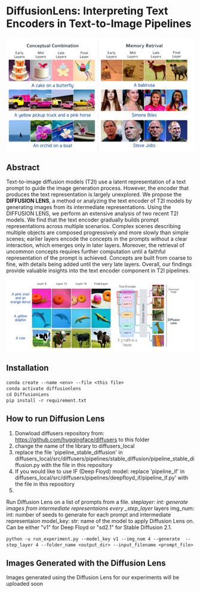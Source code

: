 # DiffusionLens: Interpreting Text Encoders in Text-to-Image Pipelines

<img style="witdh: 100%;" src="images/examples.png">

## Abstract

Text-to-image diffusion models (T2I) use a latent representation of a text prompt to guide the image generation process. However, the encoder that produces the text representation is largely unexplored. We propose the **DIFFUSION LENS**, a method or analyzing the text encoder of T2I models by generating images from its intermediate representations. Using the DIFFUSION LENS, we perform an extensive analysis of two recent T2I models. We find that the text encoder gradually builds prompt representations across multiple scenarios. Complex scenes describing multiple objects are composed progressively and more slowly than simple scenes; earlier layers encode the concepts in the prompts without a clear interaction, which emerges only in later layers. Moreover, the retrieval of uncommon concepts requires further computation until a faithful representation of the prompt is achieved. Concepts are built from coarse to fine, with details being added until the very late layers. Overall, our findings provide valuable insights into the text encoder component in T2I pipelines.

<img style="witdh: 100%;" src="images/method.png">

## Installation

```
conda create --name <env> --file <this file>
conda activate diffusionlens
cd DiffusionLens
pip install -r requirement.txt
```

## How to run Diffusion Lens

1. Donwload diffusers repository from: https://github.com/huggingface/diffusers to this folder
2. change the name of the library to diffusers_local
3. replace the file 'pipeline_stable_diffusion' in diffusers_local/src/diffusers/pipelines/stable_diffusion/pipeline_stable_diffusion.py with the file in this repository
4. If you would like to use IF (Deep Floyd) model: replace 'pipeline_if' in diffusers_local/src/diffusers/pipelines/deepfloyd_if/pipeline_if.py' with the file in this repository
5.

Run Diffusion Lens on a list of prompts from a file.
step*layer: int: generate images from intermediate representaions every \_step_layer* layers
img_num: int: number of seeds to generate for each prompt and intermediate representaion
model_key: str: name of the model to apply Diffusion Lens on. Can be either "v1" for Deep Floyd or "sd2.1" for Stable Diffusion 2.1.

```
python -u run_experiment.py --model_key v1 --img_num 4 --generate  --step_layer 4 --folder_name <output_dir> --input_filename <prompt_file>
```

## Images Generated with the Diffusion Lens

Images generated using the Diffusion Lens for our experiments will be uploaded soon
